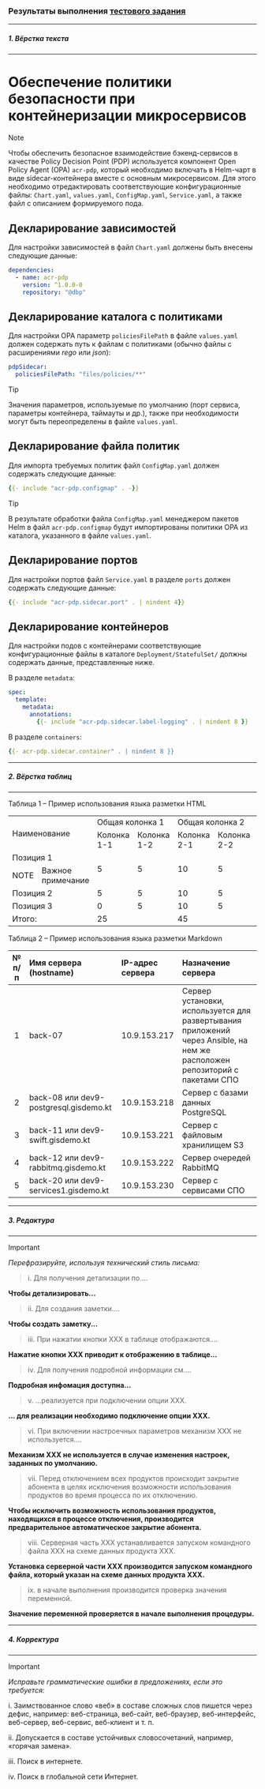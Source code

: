 <!--
Автор: Андрей Куренков | email: kurenkow@mail.ru | tg: @kurenkow
-->
### Результаты выполнения [тестового задания](https://github.com/kurenkow/dion/blob/main/Тестовое_задание_Технический_писатель.pdf)

---

##### 1. Вёрстка текста
---

# Обеспечение политики безопасности при контейнеризации микросервисов

> [!NOTE]
Чтобы обеспечить безопасное взаимодействие бэкенд-сервисов в качестве Policy Decision Point (PDP) используется компонент Open Policy Agent (OPA) `acr-pdp`, который необходимо включать в Helm-чарт в виде sidecar-контейнера вместе с основным микросервисом.
Для этого необходимо отредактировать соответствующие конфигурационные файлы: `Chart.yaml`, `values.yaml`, `ConfigMap.yaml`, `Service.yaml`, а также файл с описанием формируемого пода.

## Декларирование зависимостей
Для настройки зависимостей в файл `Chart.yaml` должены быть внесены следующие данные:
```yml
dependencies:
  - name: acr-pdp
    version: ^1.0.0-0
    repository: "@dbp"
```
## Декларирование каталога с политиками
Для настройки ОРА параметр `policiesFilePath` в файле `values.yaml` должен содержать путь к файлам с политиками (обычно файлы с расширениями *rego* или *json*):
```yml
pdpSidecar:
  policiesFilePath: "files/policies/**"
```
> [!TIP]
Значения параметров, используемые по умолчанию (порт сервиса, параметры контейнера, таймауты и др.), также при необходимости могут быть переопределены в файле `values.yaml`.
## Декларирование файла политик
Для импорта требуемых политик файл `ConfigMap.yaml` должен содержать следующие данные:
```yml
{{- include "acr-pdp.configmap" . -}}
```
> [!TIP]
В результате обработки файла `ConfigMap.yaml` менеджером пакетов Helm в файл `acr-pdp.configmap` будут импортированы политики OPA из каталога, указанного в файле `values.yaml`.
## Декларирование портов
Для настройки портов файл `Service.yaml` в разделе `ports` должен содержать следующие данные:
```yml
{{- include "acr-pdp.sidecar.port" . | nindent 4}}
```
## Декларирование контейнеров
Для настройки подов с контейнерами соответствующие конфигурационные файлы в каталоге `Deployment/StatefulSet/` должны содержать данные, представленные ниже.

В разделе `metadata`:
```yml
spec:
  template:
    metadata:
      annotations:
        {{- include "acr-pdp.sidecar.label-logging" . | nindent 8 }}
```
В разделе `containers`:
```yml
{{- acr-pdp.sidecar.container" . | nindent 8 }}
```

---

##### 2. Вёрстка таблиц
---

Таблица 1 – Пример использования языка разметки HTML

<table>
	<tbody>
		<tr>
			<td colspan="2" rowspan="2">Наименование</td>
			<td colspan="2">Общая колонка 1</td>
			<td colspan="2">Общая колонка 2</td>
			<td rowspan="2">Колонка 3</td>
		</tr>
		<tr>
			<td>Колонка 1-1</td>
			<td>Колонка 1-2</td>
			<td>Колонка 2-1</td>
			<td>Колонка 2-2</td>
		</tr>
		<tr>
			<td colspan="2">Позиция 1</td>
			<td rowspan="2">5</td>
			<td rowspan="2">5</td>
			<td rowspan="2">10</td>
			<td rowspan="2">5</td>
			<td rowspan="2">25</td>
		</tr>
		<tr>
			<td>NOTE</td>
			<td>Важное примечание</td>
		</tr>
		<tr>
			<td colspan="2">Позиция 2</td>
			<td>5</td>
			<td>5</td>
			<td>10</td>
			<td>5</td>
			<td>25</td>
		</tr>
		<tr>
			<td colspan="2">Позиция 3</td>
			<td>0</td>
			<td>5</td>
			<td>10</td>
			<td>5</td>
			<td>20</td>
		</tr>
		<tr>
			<td colspan="2">Итого:</td>
			<td colspan="2">25</td>
			<td colspan="2">45</td>
			<td>70</td>
		</tr>
	</tbody>
</table>

Таблица 2 – Пример использования языка разметки Markdown

| № п/п | Имя сервера (hostname) | IP-адрес сервера | Назначение сервера |
|:-----:|:-----------------------|:-----------------|:-------------------|
| 1 | back-07 | 10.9.153.217 | Сервер установки, используется для развертывания приложений через Ansible, на нем же расположен репозиторий с пакетами СПО |
| 2 | back-08 или dev9-postgresql.gisdemo.kt | 10.9.153.218 | Сервер с базами данных PostgreSQL |
| 3 | back-11 или dev9-swift.gisdemo.kt | 10.9.153.221 | Сервер с файловым хранилищем S3 |
| 4 | back-12 или dev9-rabbitmq.gisdemo.kt | 10.9.153.222 | Сервер очередей RabbitMQ |
| 5 | back-20 или dev9-services1.gisdemo.kt | 10.9.153.230 | Сервер с сервисами СПО |

---

##### 3. Редактура
---

> [!IMPORTANT]
>*Перефразируйте, используя технический стиль письма:*

>i. Для получения детализации по….

**Чтобы детализировать...**

>ii. Для создания заметки….

**Чтобы создать заметку...**

>iii. При нажатии кнопки XXX в таблице отображаются….

**Нажатие кнопки ХХХ приводит к отображению в таблице...**

>iv. Для получения подробной информации см….

**Подробная инфомация доступна...**

>v. …реализуется при подключении опции XXX.

**... для реализации необходимо подключение опции ХХХ.**

>vi. При включении настроечных параметров механизм XXX не используется….

**Механизм ХХХ не используется в случае изменения настроек, заданных по умолчанию.**

>vii. Перед отключением всех продуктов происходит закрытие абонента в целях исключения возможности использования продуктов во время процесса по их отключению.

**Чтобы исключить возможность использования продуктов, находящихся в процессе отключения, производится предварительное автоматическое закрытие абонента.**

>viii. Серверная часть XXX устанавливается запуском командного файла XXX на схеме данных продукта XXX.

**Установка серверной части ХХХ производится запуском командного файла, который указан на схеме данных продукта XXX.**

>ix. в начале выполнения производится проверка значения переменной.

**Значение переменной проверяется в начале выполнения процедуры.**

---
##### 4. Корректура
---

>[!IMPORTANT]
>*Исправьте грамматические ошибки в предложениях, если это требуется:*

i. Заимствованное слово «веб» в составе сложных слов пишется через дефис, например: веб-страница, веб-сайт, веб-браузер, веб-интерфейс, веб-сервер, веб-сервис, веб-клиент и т. п.

ii. Допускается в составе устойчивых словосочетаний, например, «горячая замена».

iii. Поиск в интернете.

iv. Поиск в глобальной сети Интернет.
